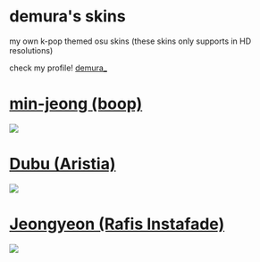 # demura's skins
my own k-pop themed osu skins (these skins only supports in HD resolutions)

check my profile! <a href="https://osu.ppy.sh/users/17953700">demura_<a/><br>
 
# [min-jeong (boop)](https://drive.google.com/file/d/1gz5taLHpzxz0EEtngPK-Swo20fKOzH0P/view?usp=sharing)
[![](https://cdn.discordapp.com/attachments/935012972630265897/1107012939694751916/screenshot008.png)](https://drive.google.com/file/d/1gz5taLHpzxz0EEtngPK-Swo20fKOzH0P/view?usp=sharing)
  
# [Dubu (Aristia)](https://drive.google.com/file/d/1dQb5162SEdNNP-0oZggM-iOoE7cmhxak/view?usp=sharing)
[![](https://cdn.discordapp.com/attachments/935012972630265897/1107013200337174598/screenshot009.png)](https://drive.google.com/file/d/1dQb5162SEdNNP-0oZggM-iOoE7cmhxak/view?usp=sharing)
  
# [Jeongyeon (Rafis Instafade)](https://drive.google.com/file/d/16iVuwyN4MPUMX3DFYxdk7t1JJlXrEoF9/view?usp=sharing)
[![](https://cdn.discordapp.com/attachments/935012972630265897/1107013421829996634/screenshot010.png)](https://drive.google.com/file/d/16iVuwyN4MPUMX3DFYxdk7t1JJlXrEoF9/view?usp=sharing)
